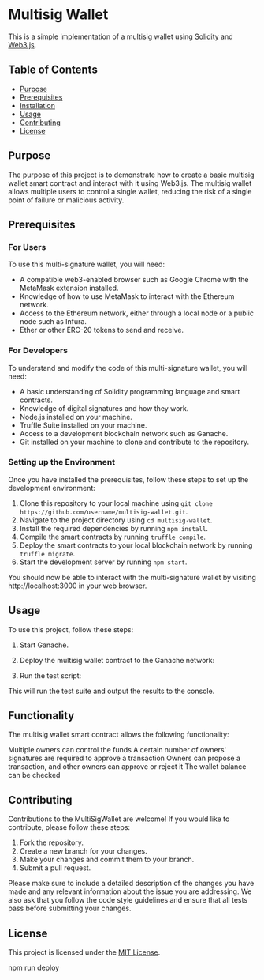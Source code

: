 # Multisig Wallet

This is a simple implementation of a multisig wallet using [Solidity](https://solidity.readthedocs.io/en/v0.8.7/) and [Web3.js](https://web3js.readthedocs.io/en/v1.5.2/).

## Table of Contents

- [Purpose](#purpose)
- [Prerequisites](#prerequisites)
- [Installation](#installation)
- [Usage](#usage)
- [Contributing](#contributing)
- [License](#license)

## Purpose

The purpose of this project is to demonstrate how to create a basic multisig wallet smart contract and interact with it using Web3.js. The multisig wallet allows multiple users to control a single wallet, reducing the risk of a single point of failure or malicious activity.

## Prerequisites
### For Users
To use this multi-signature wallet, you will need:

- A compatible web3-enabled browser such as Google Chrome with the MetaMask extension installed.
- Knowledge of how to use MetaMask to interact with the Ethereum network.
- Access to the Ethereum network, either through a local node or a public node such as Infura.
- Ether or other ERC-20 tokens to send and receive.

### For Developers
To understand and modify the code of this multi-signature wallet, you will need:

- A basic understanding of Solidity programming language and smart contracts.
- Knowledge of digital signatures and how they work.
- Node.js installed on your machine.
- Truffle Suite installed on your machine.
- Access to a development blockchain network such as Ganache.
- Git installed on your machine to clone and contribute to the repository.

### Setting up the Environment
Once you have installed the prerequisites, follow these steps to set up the development environment:

1. Clone this repository to your local machine using `git clone https://github.com/username/multisig-wallet.git`.
2. Navigate to the project directory using `cd multisig-wallet`.
3. Install the required dependencies by running `npm install`.
4. Compile the smart contracts by running `truffle compile`.
5. Deploy the smart contracts to your local blockchain network by running `truffle migrate`.
6. Start the development server by running `npm start`.

You should now be able to interact with the multi-signature wallet by visiting http://localhost:3000 in your web browser.



## Usage

To use this project, follow these steps:

1. Start Ganache.

2. Deploy the multisig wallet contract to the Ganache network:


3. Run the test script:


This will run the test suite and output the results to the console.

## Functionality
The multisig wallet smart contract allows the following functionality:

Multiple owners can control the funds
A certain number of owners' signatures are required to approve a transaction
Owners can propose a transaction, and other owners can approve or reject it
The wallet balance can be checked
## Contributing

Contributions to the MultiSigWallet are welcome! If you would like to contribute, please follow these steps:

1. Fork the repository.
2. Create a new branch for your changes.
3. Make your changes and commit them to your branch.
4. Submit a pull request.

Please make sure to include a detailed description of the changes you have made and any relevant information about the issue you are addressing. We also ask that you follow the code style guidelines and ensure that all tests pass before submitting your changes.

## License

This project is licensed under the [MIT License](https://opensource.org/licenses/MIT).

npm run deploy

